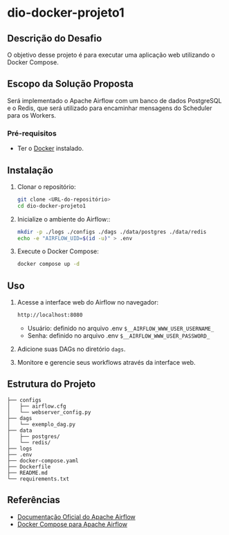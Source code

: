 # dio-docker-projeto1

## Descrição do Desafio

O objetivo desse projeto é para executar uma aplicação web utilizando o Docker Compose.

## Escopo da Solução Proposta

Será implementado o Apache Airflow com um banco de dados PostgreSQL e o Redis, que será utilizado para encaminhar mensagens do Scheduler para os Workers.

### Pré-requisitos

- Ter o [Docker](https://docs.docker.com/engine/install/) instalado.

## Instalação

1. Clonar o repositório:
    ```bash
    git clone <URL-do-repositório>
    cd dio-docker-projeto1
    ```
2. Inicialize o ambiente do Airflow::
    ```bash
    mkdir -p ./logs ./configs ./dags ./data/postgres ./data/redis
    echo -e "AIRFLOW_UID=$(id -u)" > .env
    ```
3. Execute o Docker Compose:
    ```bash
    docker compose up -d
    ```

## Uso

1. Acesse a interface web do Airflow no navegador:
    ```bash
    http://localhost:8080
    ```
    - Usuário: definido no arquivo .env `$__AIRFLOW_WWW_USER_USERNAME_`
    - Senha: definido no arquivo .env `$__AIRFLOW_WWW_USER_PASSWORD_`

2. Adicione suas DAGs no diretório `dags`.

3. Monitore e gerencie seus workflows através da interface web.

## Estrutura do Projeto

```
├── configs
│   ├── airflow.cfg
│   └── webserver_config.py
├── dags
│   └── exemplo_dag.py
├── data
│   ├── postgres/
│   └── redis/
├── logs
├── .env
├── docker-compose.yaml
├── Dockerfile
├── README.md
└── requirements.txt
```

## Referências

- [Documentação Oficial do Apache Airflow](https://airflow.apache.org/docs/apache-airflow/stable/index.html)
- [Docker Compose para Apache Airflow](https://airflow.apache.org/docs/apache-airflow/stable/howto/docker-compose/index.html)
